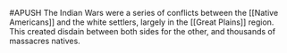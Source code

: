 #APUSH
The Indian Wars were a series of conflicts between the [[Native Americans]] and the white settlers, largely in the [[Great Plains]] region. This created disdain between both sides for the other, and thousands of massacres natives.
